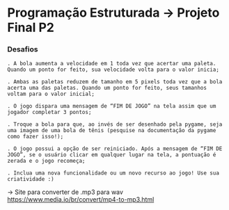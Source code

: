 # Programação Estruturada → Projeto Final P2

### Desafios

    . A bola aumenta a velocidade em 1 toda vez que acertar uma paleta. Quando um ponto for feito, sua velocidade volta para o valor inicia;

    . Ambas as paletas reduzem de tamanho em 5 pixels toda vez que a bola acerta uma das paletas. Quando um ponto for feito, seus tamanhos voltam para o valor inicial;

    . O jogo dispara uma mensagem de “FIM DE JOGO” na tela assim que um jogador completar 3 pontos;

    . Troque a bola para que, ao invés de ser desenhado pela pygame, seja uma imagem de uma bola de tênis (pesquise na documentação da pygame como fazer isso!);

    . O jogo possui a opção de ser reiniciado. Após a mensagem de “FIM DE JOGO”, se o usuário clicar em qualquer lugar na tela, a pontuação é zerada e o jogo recomeça;

    . Inclua uma nova funcionalidade ou um novo recurso ao jogo! Use sua criatividade :)


→ Site para converter de .mp3 para wav https://www.media.io/br/convert/mp4-to-mp3.html